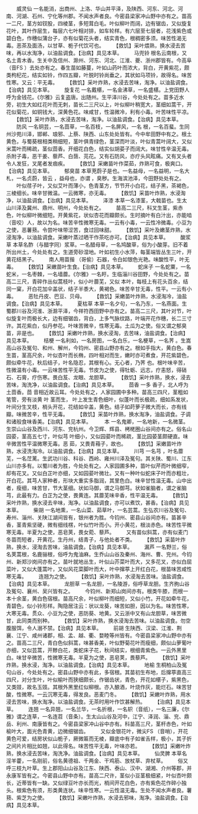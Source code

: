 <!-- { "loadSidebar": true } -->
　　威灵仙 一名能消，出商州、上洛、华山并平泽，及陕西、河东、河北、河南、河湖、石州、宁化等州郡。不闻水声者良。今密县梁家冲山野中亦有之。苗高一二尺，茎方如钗股，四棱茎，多短茸白毛。叶似柳叶而阔，边有锯齿，又似旋复花叶，其叶作层生，每层六七叶相对排，如车轮样。有六层至七层者，花浅紫色或碧白色，作穗似蒲台子，亦有似菊花头者，结实青色，根稠密多须。味苦性渴无毒。恶茶及面汤，以甘草、栀子代饮可也。
　　【救饥】采叶煨熟，换水浸去苦味，再以水淘净，以油盐调食。【治病】具见本草。
　　马兜铃 根名云南根，又名土青木香。生关中及信州、滁州、河东、河北、江淮、夔、浙州郡皆有。今高阜（音FS ）去处亦有之。春生苗如藤蔓，叶如山药叶而浓大，背白，开黄紫花，颇类枸杞花，结实如铃，作四五瓣，叶脱时铃尚垂之，其状如马项铃，故得名。味苦性寒。又云：平无毒。
　　【救饥】采叶炸熟，水浸去苦味，淘净。以油盐调食。【治病】具见本草。
　　旋复花 一名戴椹，一名金沸草，一名盛椹。上党田野人呼为金钱花。《尔雅》云复盗唐。出随州。生平泽川谷，今处处有之。苗多近水旁，初生大如红花叶而无刺，苗长二三尺以上，叶似柳叶稍宽大，茎细如蒿干，开花似菊花，如铜钱大，深黄色花。味咸甘，性温微冷，利有小毒。叶苦味性平凉。
　　【救饥】采叶炸熟，水浸去苦味，淘净。以油盐调食。【治病】具见本草。
　　防风 一名铜芸，一名茴草，一名百枝，一名屏风，一名 根，一名百蜚。生同州沙苑川泽，邯郸、琅邪、上蔡、陕西、山东处处皆有。今中牟田野中有之。根土黄色，与蜀葵根相类稍细短，茎叶俱青绿色，茎深而叶淡，叶似青蒿叶阔大，又似米蒿叶而稀疏，茎似茴香。开细花白色，结实似胡荽子而阔大。味甘性辛温无毒。杀附子毒，恶干姜、藜芦、白蔹、芫花。又有石防风，亦疗头风眩痛。又有叉头者令人发狂，叉尾者发痼疾。
　　【救饥】采嫩苗叶作菜茹，炸熟可食，极爽口。【治病】具见本草。
　　郁臭苗 本草茺蔚子是也。一名益母，一名益明，一名大札，一名贞蔚，皆云 ，益母也，亦谓 ，臭秽。生海滨池泽，今田野处处有之。
　　叶似荏子叶，又似艾叶而薄小，色青茎方，节节开小白花，结子黑，茶褐色，三棱细长。味辛甘微温。一云微寒，亦无毒。
　　【救饥】采苗叶炸熟，水浸淘净，以油盐调食。【治病】具见本草。
　　泽漆 本草一名漆茎，大戟苗也。生太山川泽及冀州、鼎州、明州，今处处有之。
　　苗高二三尺，科叉生茎，紫赤色，叶似柳叶微细短。开黄紫花，状似杏花而瓣颇长。生时摘叶有白汁出，亦能啮（音咬）人，故以为名。味苦辛性微寒无毒。一云有小毒，一云性冷微毒。小豆为之使，恶薯蓣。令尝叶味带涩苦，食过回味甜。
　　【救饥】采叶及嫩茎炸熟，水浸淘净，以油盐调食。采嫩叶蒸过晒干作茶吃亦可。【治病】具见本草。
　　酸浆草 本草名酢（与醋字同）浆草。一名醋母草，一名鸠酸草，俗为小酸芽。旧不着所出州土，今处处有之。生道旁砂湿地。叶如初生小水萍，每茎端皆丛生三叶，开黄花结黑子。
　　南人用苗揩 （哥偷）石器，令白如银色光艳。味酸性平，叶无毒。
　　【救饥】采嫩苗叶生食。【治病】具见本草。
　　蛇床子 一名蛇粟，一名蛇米，一名枣棘，一名墙蘼。《尔雅》一名盱。生临淄川谷田野，今处处有之。苗高二三尺，青碎作丛似蒿枝叶，似小叶蘼芜，又似 本叶，每枝上有花头百余，结同一窠，开白花加伞盖状，结子半黍大，黄褐色。味苦辛甘无毒，性平。一云有小毒。
　　恶牡丹皮、巴豆、贝母。
　　【救饥】采嫩苗叶炸熟，水浸淘冷，油盐调食。【治病】具见本草。
　　夏枯草 本草一名夕句，一名乃东，一名燕面。生蜀郡川谷及河淮、浙滁平泽，今祥符西田野中亦有之。苗高二三尺，其叶对节，叶似旋复叶而极长大，边有细锯齿，背白，上多气脉纹路，叶端开花作穗，长二三寸许。其花紫白，似丹参花。叶味苦微辛，性寒无毒。土瓜为之使。俗又谓之郁臭苗，非是也。
　　【救饥】采嫩叶炸熟，换水浸淘，去苦味，油盐调食。【治病】具见本草。
　　桔梗 一名利如，一名房图，一名白乐，一名梗草，一名荠 。生嵩高山谷及冤句、和州、解州，今钧州、密县山野亦有之。根如手指大，黄白色。春生苗，茎高尺余，叶似杏叶而长椭，四叶相对而生，嫩时亦可煮食，开花紫碧色，颇似牵牛花，秋后结子，叶名隐忍，其根有心。无心者，乃荠 也。根叶味辛苦，性微温有小毒。一云味苦性平无毒。节皮为之使，得牡蛎、远志，疗恚怒，得硝石、石膏，疗伤寒。畏白芨、龙眼、龙胆草。
　　【救饥】采叶炸熟，换水，浸去苦味，淘洗净，以油盐调食。【治病】具见本草。
　　茴香 一多 香子，北人呼为土茴香。茴 音相近故云耳。今处处有之，人家园圃中多种。苗高三四尺，茎粗如笔管，旁有淡黄 叶 茎而生， 叶上发生青色细叶，似蓬叶而长极疏，细如系发状， 叶间分生叉枝，梢头开花，花结如伞盖，黄色。结子如莳萝子微大而长，亦有线瓣。味微苦辛，性平无毒。
　　【救饥】采苗叶炸熟，换水淘净，油盐调食。子调和诸般食味香美。【治病】具见本草。
　　 本 一名鬼卿，一名地新，一名微茎。生崇山山谷及西川、河东、兖杭州。今卫辉、辉县、栲栳圈山谷间亦有之。俗名山园荽，茎高五七寸，叶似芎 叶细小，又似园荽叶而稀疏，茎比园荽茎颇硬直。味辛微苦性平温微寒无毒。恶 茹，又畏青葙子，故也。
　　【救饥】采嫩苗叶炸熟，水浸洗淘冷。以油盐调食。【治病】具见本草。
　　川芎 一名芎 ，叶名蘼芜，一名茳蓠。生武功川谷、科谷、西岭、雍州川泽及冤句。其关陕、蜀川、江东山川亦多有。以蜀川者为胜，今处处有之。人家园圃多种，苗叶似芹而叶微细窄，却有花叉。又似白芷叶亦细，又如园荽叶微壮。又有一种叶似蛇床子叶而亦粗壮，开白花。其芎人家种者，形块大重实多脂润，其里色白。味辛甘性温无毒。山中出者，瘦细，味苦甘，节大茎细。状如马御，谓之马御芎。状如雀脑者，谓之雀脑芎，此最有力。白芷为之使，畏黄连。其蘼芜味辛香，性平温无毒。
　　【救饥】采叶炸熟，换水浸去辛味，淘净。以油盐调食，亦可以煮饮，甚香。【治病】具见本草。
　　柴胡 一名地熏，一名山菜、茹草叶，一名芸蒿。生弘农川谷及冤句、寿州、淄州、关陕江湖间皆有，银州者为胜。今钧州、密县山谷间亦有。苗甚辛香，茎青紫坚硬，微有细线楞，叶似竹叶而小。开小黄花，根淡赤色。味苦性平微寒无毒。半夏为之使，恶皂荚，畏女菀、藜芦。
　　又有苗似斜蒿，亦有似麦门冬苗而短者，开黄花。生丹州，结青子，与他处者不类。
　　【救饥】采苗叶炸熟，换水，浸淘去苦味，油盐调食。【治病】具见本草。
　　漏芦 一名野兰，俗名荚蒿根，名鹿骊根，俗呼为鬼油麻。生乔山山谷及秦州、海州、曹、兖州。今钧州、新郑沙岗间亦有之。苗叶就地丛生，叶似山芥菜叶而大，又多花叉，亦似白屈菜叶，又似大蓬蒿叶，又似风花菜脚叶而大，叶中撺葶上开红白花，根苗味苦咸性寒无毒。
　　连翘为之使。
　　【救饥】采叶炸熟，水浸淘去苦味。油盐调食。【治病】具见本草。
　　龙胆草 一名龙胆，一名陵游，俗呼草龙胆。生齐朐山谷及冤句、襄州、吴兴皆有之。
　　今钧州、新郑山岗间亦有。根类牛膝，而根一本十余茎，黄白色宿根。苗高尺余，叶似柳叶而细短，又似小竹。开花如牵牛花，青碧色，似小铃形样。陶隐居注云：状以龙葵，味苦如胆，因以为名。味苦性寒，大寒无毒。贯众、小豆为之使，恶防葵、地黄。又云浙中又有山龙胆草，味苦微甘，此同类而别种。
　　【救饥】采叶炸熟，换水浸淘去苦味。以油盐调食。勿空腹服饵，令人溺不禁。【治病】具见本草。
　　前胡 生陕西、汉梁、江淮、荆襄、江宁、咸州诸郡，相、孟、越、衢、婺睦等州皆有。今密县梁家冲山野中亦有之。苗高二三尺，青白色似斜蒿，味甚香美，叶似野菊花叶而瘦细，颇似山萝葡叶亦细，又似芸蒿，开黪白花，类蛇床子花，秋间结实，根细青紫色。一云外黑里白。味甘辛微苦，性微寒无毒。半夏为之使，恶皂荚，畏藜芦。
　　【救饥】采叶炸熟，换水浸，淘净。以油盐调食。【治病】具见本草。
　　地榆 生桐柏山及冤句山谷，今处处有之。密县山野中亦有此，多宿根。其苗初生布地，后撺葶直高三四尺，对分生叶，叶似榆叶而狭细颇长，作锯齿状，青色，开花如椹子，紫黑色，又类豉，故名玉豉。其根外黑里红似柳根。亦入酿酒，叶烧作灰，能烂石。味苦甘酸，性微寒。一云沉寒无毒，得发良。恶麦门冬。
　　【救饥】采嫩叶炸熟，用水浸去苦味，换水淘净。以油盐调食。无茶时用叶作饮甚解热。
　　【治病】具见本草。
　　连翘 一名异翘，一名兰华，一名折根，一名轵（音纸），一名三廉，《尔雅》谓之连草，一名连苕（音条）。生太山山谷及河中，江宁、泽润、淄、兖、鼎岳、利州、南康皆有之。今密县梁家冲山谷中亦有。科苗高三尺，茎杆赤色，叶如榆叶大，面光色青黄，边微细锯齿。
　　又似金银花叶，微尖FS （音哨），开花黄色可爱，结房状似山栀子，厥微匾而无棱，瓣底中有子如雀舌样，极小，其子折之间片片相比如翘，以此得名。味苦性平无毒，叶味亦若。
　　【救饥】采嫩叶炸熟，换水浸去苦味，淘洗净。油盐调食。【治病】具见本草。
　　仙灵脾 本草名淫羊藿，一名刚前，俗名黄德祖、千两金、干鸡筋、放杖草、弃杖草。
　　俗又呼三枝九叶草。生上郡阳山山谷及江东、陕西、泰山、汉中、湖湘、介州等郡，并永康军皆有之。今密县山野中亦有。苗高二尺许，茎似小豆茎极细紧，叶似杏叶颇长，近蒂皆有一缺。又似绿豆叶亦长而光，梢间开花白色，亦有紫色花作碎小独头。根紫色有须，形类黄连状。味辛性寒。一云性温无毒。生处不闻水声者良。薯蓣、紫芝为之使。
　　【救饥】采嫩叶炸熟，水浸去邪味，淘净。油盐调食。【治病】具见本草。
